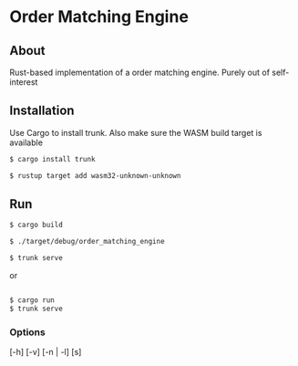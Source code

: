 # Order Matching Engine

## About

Rust-based implementation of a order matching engine. Purely out of self-interest 

## Installation

Use Cargo to install trunk. Also make sure the WASM build target is available

```bash
$ cargo install trunk

$ rustup target add wasm32-unknown-unknown
```
## Run
```bash
$ cargo build

$ ./target/debug/order_matching_engine

$ trunk serve

```

or 
```bash

$ cargo run
$ trunk serve

```

### Options
[-h] [-v] [-n | -l] [s]
